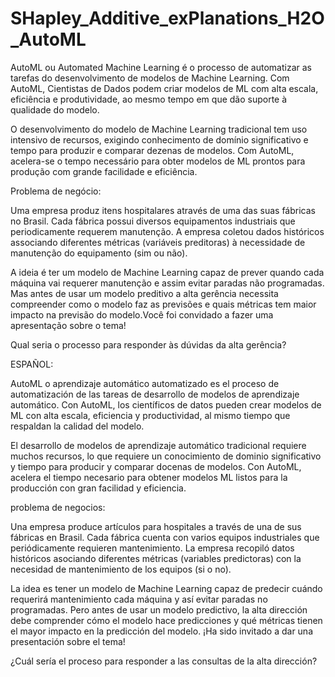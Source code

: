 # SHapley_Additive_exPlanations_H2O_AutoML

AutoML  ou  Automated  Machine  Learning é  o  processo  de  automatizar  as  tarefas  do desenvolvimento  de  modelos  de  Machine  Learning.  Com  AutoML,  Cientistas  de  Dados podem criar modelos de ML com alta escala, eficiência e produtividade, ao mesmo tempo em que dão suporte à qualidade do modelo.

O  desenvolvimento  do  modelo  de  Machine  Learning  tradicional  tem  uso  intensivo  de recursos,  exigindo  conhecimento  de  domínio  significativo  e  tempo  para  produzir  e  comparar dezenas de modelos. Com AutoML, acelera-se o tempo necessário para obter modelos de ML prontos para produção com grande facilidade e eficiência.

Problema de negócio: 

Uma empresa produz itens hospitalares através de uma das suas fábricas no Brasil. Cada fábrica possui diversos equipamentos industriais que periodicamente requerem manutenção. A empresa coletou dados históricos associando diferentes métricas (variáveis preditoras) à necessidade de manutenção do equipamento (sim ou não). 

A ideia é ter um modelo de Machine Learning capaz de prever quando cada máquina vai requerer manutenção e assim evitar paradas não programadas. Mas antes de usar um modelo preditivo a alta gerência necessita compreender como o modelo faz as previsões e quais métricas tem maior impacto na previsão do modelo.Você foi convidado a fazer uma apresentação sobre o tema! 

Qual seria o processo para responder às dúvidas da alta gerência?

ESPAÑOL:

AutoML o aprendizaje automático automatizado es el proceso de automatización de las tareas de desarrollo de modelos de aprendizaje automático. Con AutoML, los científicos de datos pueden crear modelos de ML con alta escala, eficiencia y productividad, al mismo tiempo que respaldan la calidad del modelo.

El desarrollo de modelos de aprendizaje automático tradicional requiere muchos recursos, lo que requiere un conocimiento de dominio significativo y tiempo para producir y comparar docenas de modelos. Con AutoML, acelera el tiempo necesario para obtener modelos ML listos para la producción con gran facilidad y eficiencia.

problema de negocios:

Una empresa produce artículos para hospitales a través de una de sus fábricas en Brasil. Cada fábrica cuenta con varios equipos industriales que periódicamente requieren mantenimiento. La empresa recopiló datos históricos asociando diferentes métricas (variables predictoras) con la necesidad de mantenimiento de los equipos (si o no).

La idea es tener un modelo de Machine Learning capaz de predecir cuándo requerirá mantenimiento cada máquina y así evitar paradas no programadas. Pero antes de usar un modelo predictivo, la alta dirección debe comprender cómo el modelo hace predicciones y qué métricas tienen el mayor impacto en la predicción del modelo. ¡Ha sido invitado a dar una presentación sobre el tema!

¿Cuál sería el proceso para responder a las consultas de la alta dirección?

